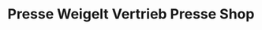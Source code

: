 ---
title: "Presse Weigelt Vertrieb Presse Shop"
url: /poessneck/presse-weigelt-vertrieb-presse-shop/
shop: Zeitungen
---